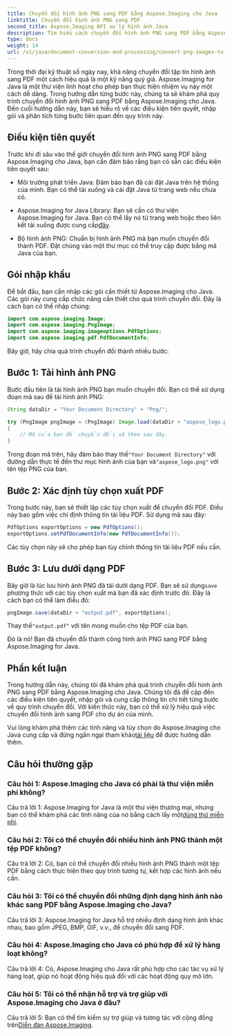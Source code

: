 ```yaml
---
title: Chuyển đổi hình ảnh PNG sang PDF bằng Aspose.Imaging cho Java
linktitle: Chuyển đổi hình ảnh PNG sang PDF
second_title: Aspose.Imaging API xử lý hình ảnh Java
description: Tìm hiểu cách chuyển đổi hình ảnh PNG sang PDF bằng Aspose.Imaging cho Java. Hướng dẫn từng bước để chuyển đổi hình ảnh sang PDF hiệu quả.
type: docs
weight: 14
url: /vi/java/document-conversion-and-processing/convert-png-images-to-pdf/
---
```

Trong thời đại kỹ thuật số ngày nay, khả năng chuyển đổi tập tin hình ảnh sang PDF một cách hiệu quả là một kỹ năng quý giá. Aspose.Imaging for Java là một thư viện linh hoạt cho phép bạn thực hiện nhiệm vụ này một cách dễ dàng. Trong hướng dẫn từng bước này, chúng ta sẽ khám phá quy trình chuyển đổi hình ảnh PNG sang PDF bằng Aspose.Imaging cho Java. Đến cuối hướng dẫn này, bạn sẽ hiểu rõ về các điều kiện tiên quyết, nhập gói và phân tích từng bước liên quan đến quy trình này.

## Điều kiện tiên quyết

Trước khi đi sâu vào thế giới chuyển đổi hình ảnh PNG sang PDF bằng Aspose.Imaging cho Java, bạn cần đảm bảo rằng bạn có sẵn các điều kiện tiên quyết sau:

- Môi trường phát triển Java: Đảm bảo bạn đã cài đặt Java trên hệ thống của mình. Bạn có thể tải xuống và cài đặt Java từ trang web nếu chưa có.

-  Aspose.Imaging for Java Library: Bạn sẽ cần có thư viện Aspose.Imaging for Java. Bạn có thể lấy nó từ trang web hoặc theo liên kết tải xuống được cung cấp[đây](https://releases.aspose.com/imaging/java/).

- Bộ hình ảnh PNG: Chuẩn bị hình ảnh PNG mà bạn muốn chuyển đổi thành PDF. Đặt chúng vào một thư mục có thể truy cập được bằng mã Java của bạn.

## Gói nhập khẩu

Để bắt đầu, bạn cần nhập các gói cần thiết từ Aspose.Imaging cho Java. Các gói này cung cấp chức năng cần thiết cho quá trình chuyển đổi. Đây là cách bạn có thể nhập chúng:

```java
import com.aspose.imaging.Image;
import com.aspose.imaging.PngImage;
import com.aspose.imaging.imageoptions.PdfOptions;
import com.aspose.imaging.pdf.PdfDocumentInfo;
```

Bây giờ, hãy chia quá trình chuyển đổi thành nhiều bước:

## Bước 1: Tải hình ảnh PNG

Bước đầu tiên là tải hình ảnh PNG bạn muốn chuyển đổi. Bạn có thể sử dụng đoạn mã sau để tải hình ảnh PNG:

```java
String dataDir = "Your Document Directory" + "Png/";

try (PngImage pngImage = (PngImage) Image.load(dataDir + "aspose_logo.png"))
{
    // Mã của bạn để chuyển đổi sẽ theo sau đây.
}
```

 Trong đoạn mã trên, hãy đảm bảo thay thế`"Your Document Directory"` với đường dẫn thực tế đến thư mục hình ảnh của bạn và`"aspose_logo.png"` với tên tệp PNG của bạn.

## Bước 2: Xác định tùy chọn xuất PDF

Trong bước này, bạn sẽ thiết lập các tùy chọn xuất để chuyển đổi PDF. Điều này bao gồm việc chỉ định thông tin tài liệu PDF. Sử dụng mã sau đây:

```java
PdfOptions exportOptions = new PdfOptions();
exportOptions.setPdfDocumentInfo(new PdfDocumentInfo());
```

Các tùy chọn này sẽ cho phép bạn tùy chỉnh thông tin tài liệu PDF nếu cần.

## Bước 3: Lưu dưới dạng PDF

 Bây giờ là lúc lưu hình ảnh PNG đã tải dưới dạng PDF. Bạn sẽ sử dụng`save` phương thức với các tùy chọn xuất mà bạn đã xác định trước đó. Đây là cách bạn có thể làm điều đó:

```java
pngImage.save(dataDir + "output.pdf", exportOptions);
```

 Thay thế`"output.pdf"` với tên mong muốn cho tệp PDF của bạn.

Đó là nó! Bạn đã chuyển đổi thành công hình ảnh PNG sang PDF bằng Aspose.Imaging for Java.

## Phần kết luận

Trong hướng dẫn này, chúng tôi đã khám phá quá trình chuyển đổi hình ảnh PNG sang PDF bằng Aspose.Imaging cho Java. Chúng tôi đã đề cập đến các điều kiện tiên quyết, nhập gói và cung cấp thông tin chi tiết từng bước về quy trình chuyển đổi. Với kiến thức này, bạn có thể xử lý hiệu quả việc chuyển đổi hình ảnh sang PDF cho dự án của mình.

 Vui lòng khám phá thêm các tính năng và tùy chọn do Aspose.Imaging cho Java cung cấp và đừng ngần ngại tham khảo[tài liệu](https://reference.aspose.com/imaging/java/) để được hướng dẫn thêm.

## Câu hỏi thường gặp

### Câu hỏi 1: Aspose.Imaging cho Java có phải là thư viện miễn phí không?

Câu trả lời 1: Aspose.Imaging for Java là một thư viện thương mại, nhưng bạn có thể khám phá các tính năng của nó bằng cách lấy một[dùng thử miễn phí](https://releases.aspose.com/).

### Câu hỏi 2: Tôi có thể chuyển đổi nhiều hình ảnh PNG thành một tệp PDF không?

Câu trả lời 2: Có, bạn có thể chuyển đổi nhiều hình ảnh PNG thành một tệp PDF bằng cách thực hiện theo quy trình tương tự, kết hợp các hình ảnh nếu cần.

### Câu hỏi 3: Tôi có thể chuyển đổi những định dạng hình ảnh nào khác sang PDF bằng Aspose.Imaging cho Java?

Câu trả lời 3: Aspose.Imaging for Java hỗ trợ nhiều định dạng hình ảnh khác nhau, bao gồm JPEG, BMP, GIF, v.v., để chuyển đổi sang PDF.

### Câu hỏi 4: Aspose.Imaging cho Java có phù hợp để xử lý hàng loạt không?

Câu trả lời 4: Có, Aspose.Imaging cho Java rất phù hợp cho các tác vụ xử lý hàng loạt, giúp nó hoạt động hiệu quả đối với các hoạt động quy mô lớn.

### Câu hỏi 5: Tôi có thể nhận hỗ trợ và trợ giúp với Aspose.Imaging cho Java ở đâu?

 Câu trả lời 5: Bạn có thể tìm kiếm sự trợ giúp và tương tác với cộng đồng trên[Diễn đàn Aspose.Imaging](https://forum.aspose.com/).